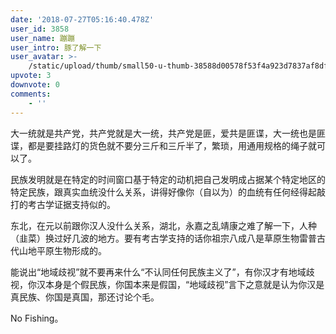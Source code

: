 ```yaml
---
date: '2018-07-27T05:16:40.478Z'
user_id: 3858
user_name: 蹦蹦
user_intro: 豚了解一下
user_avatar: >-
    /static/upload/thumb/small50-u-thumb-38588d00578f53f4a923d7837af8dfd5e6a935174496.png
upvote: 3
downvote: 0
comments:
    - ''
---
```


大一统就是共产党，共产党就是大一统，共产党是匪，爱共是匪谍，大一统也是匪谍，都是要挂路灯的货色就不要分三斤和三斤半了，繁琐，用通用规格的绳子就可以了。

民族发明就是在特定的时间窗口基于特定的动机把自己发明成占据某个特定地区的特定民族，跟真实血统没什么关系，讲得好像你（自以为）的血统有任何经得起敲打的考古学证据支持似的。

东北，在元以前跟你汉人没什么关系，湖北，永嘉之乱靖康之难了解一下，人种（韭菜）换过好几波的地方。要有考古学支持的话你祖宗八成八是草原生物雷普古代山地平原生物形成的。

能说出“地域歧视”就不要再来什么“不认同任何民族主义了”，有你汉才有地域歧视，你汉本身是个假民族，你国本来是假国，“地域歧视”言下之意就是认为你汉是真民族、你国是真国，那还讨论个毛。

No Fishing。
